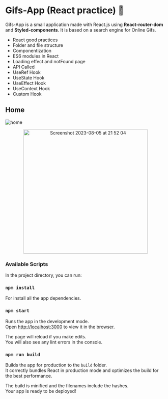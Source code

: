 # Gifs-App (React practice)  🥽

Gifs-App is a small application made with React.js using **React-router-dom** and **Styled-components**. It is based on a search engine for Online Gifs.

- React good practices
- Folder and file structure
- Componentization
- ES6 modules in React
- Loading effect and notFound page
- API Called
- UseRef Hook
- UseState Hook
- UseEffect Hook
- UseContext Hook
- Custom Hook

## Home

![home](https://github.com/RubenChirino/Gifs-App/assets/52714843/28404e73-404a-486d-b77b-aef6464789f1)

<p align="center">
  <img width="390" alt="Screenshot 2023-08-05 at 21 52 04" src="https://github.com/RubenChirino/Gifs-App/assets/52714843/dfd9038c-d368-43a8-b8cf-dac252b6bc4c">
</p>

### Available Scripts

In the project directory, you can run:

### `npm install`

For install all the app dependencies.

### `npm start`

Runs the app in the development mode.<br />
Open [http://localhost:3000](http://localhost:3000) to view it in the browser.

The page will reload if you make edits.<br />
You will also see any lint errors in the console.

### `npm run build`

Builds the app for production to the `build` folder.<br />
It correctly bundles React in production mode and optimizes the build for the best performance.

The build is minified and the filenames include the hashes.<br />
Your app is ready to be deployed!
